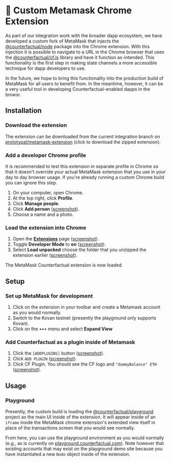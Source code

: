 # 🦊 Custom Metamask Chrome Extension

As part of our integration work with the broader dapp ecosystem, we have developed a custom fork of MetaMask that injects the [@counterfactual/node](../packages/node) package into the Chrome extension. With this injection it is possible to navigate to a URL in the Chrome browser that uses the [@counterfactual/cf.js](../packages/cf.js) library and have it function as-intended. This functionality is the first step in making state channels a more accessible technique for dapp developers to use.

In the future, we hope to bring this functionality into the production build of MetaMask for all users to benefit from. In the meantime, however, it can be a very useful tool in developing Counterfactual-enabled dapps in the browsr.

## Installation

### Download the extension

The extension can be downloaded from the current integration branch on [prototypal/metamask-extension](https://github.com/prototypal/metamask-extension/blob/alon/cfnode-background/cf_builds/chrome.zip) (click to download the zipped extension).

### Add a developer Chrome profile

It is recommended to test this extension in separate profile in Chrome so that it doesn't override your actual MetaMask extension that you use in your day to day browser usage. If you're already running a custom Chrome build you can ignore this step.

1. On your computer, open Chrome.
2. At the top right, click **Profile**.
3. Click **Manage people**.
4. Click **Add person** ([screenshot](http://prntscr.com/nl5hxf)).
5. Choose a name and a photo.

### Load the extension into Chrome

1. Open the [**Extensions**](chrome://extensions/) page ([screenshot](http://prntscr.com/nl5lri)).
2. Toggle **Developer Mode** to **on** ([screenshot](http://prntscr.com/nl5miy)).
3. Select **Load unpacked** choose the folder that you unzipped the extension earlier ([screenshot](http://prntscr.com/nl5njh)).

The MetaMask Counterfactual extension is now loaded.

## Setup

### Set up MetaMask for development

1. Click on the extension in your toolbar and create a Metamask account as you would normally.
2. Switch to the Kovan testnet (presently the playground only supports Kovan).
3. Click on the ••• menu and select **Expand View**

### Add Counterfactual as a plugin inside of Metamask

1. Click the `[ADDPLUGINS]` button ([screenshot](http://prntscr.com/nl5u3g)).
2. Click `ADD PLUGIN` ([screenshot](http://prntscr.com/nl5udl)).
3. Click CF Plugin. You should see the CF logo and `"dummyBalance" ETH` ([screenshot](http://prntscr.com/nl5ve7)).

## Usage

### Playground

Presently, the custom build is loading the [@counterfactual/playground](../packages/playground) project as the main UI inside of the extension. It will appear inside of an `iframe` inside the MetaMask chrome extension's extended view itself in place of the transactions screen that you would see normally.

From here, you can use the playground environment as you would normally (e.g., as is currently on [playground.counterfactual.com](https://playground.counterfactual.com)). Note however that existing accounts that may exist on the playground demo site because you have instantiated a new `Node` object inside of the extension.
